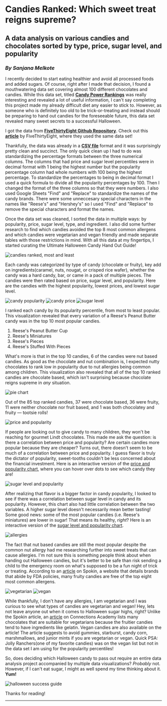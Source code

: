 Candies Ranked: Which sweet treat reigns supreme?
=
A data analysis on various candies and chocolates sorted by type, price, sugar level, and popularity
-
### *By Sanjana Melkote*

I recently decided to start eating healthier and avoid all processed foods and added sugars. Of course, right after I made that decision, I found a mouthwatering data set covering almost 100 different chocolates and candies. While this data set, titled **[Candy Power Rankings](https://github.com/fivethirtyeight/data/tree/master/candy-power-ranking)** was really interesting and revealed a lot of useful information, I can't say completing this project made my already difficult diet any easier to stick to. However, as someone who is definitely too old to be trick-or-treating and instead should be preparing to hand out candies for the foreseeable future, this data set revealed many sweet secrets to a successful Halloween. 

I got the data from **[FiveThirtyEight Github Repository](https://github.com/fivethirtyeight/data)**. Check out this **[article](https://fivethirtyeight.com/videos/the-ultimate-halloween-candy-power-ranking/)** by FiveThirtyEight, where they used the same data set! 

Thankfully, the data was already in a **[CSV file](https://raw.githubusercontent.com/fivethirtyeight/data/master/candy-power-ranking/candy-data.csv)** format and it was surprisingly pretty clean and succinct. The only quick clean up I had to do was standardizing the percentage formats between the three numerical columns. The columns that had price and sugar level percentiles were in decimal format with 1 being the highest number but the popularity percentage column had whole numbers with 100 being the highest percentage. To standardize the percentages to being in decimal format I used a quick formula to divide all the popularity percentages by 100. Then I changed the format of the three columns so that they were numbers. I also used Google Sheets "Find" and "Replace" to standardize the names of the candy brands. There were some unneccesary special characters in the names like "Reese's" and "Hershey's" so I used "Find" and "Replace" to remove the special characters and format the names.

Once the data set was cleaned, I sorted the data in multiple ways: by popularity, price, sugar level, type, and ingredient. I also did some further research to find which candies avoided the top 8 most common allergens and which candies were vegetarian and vegan friendly and made separate tables with those restrictions in mind. With all this data at my fingertips, I started curating the Ultimate Halloween Candy Hand Out Guide!

![candies ranked, most and least](https://media.journalism.berkeley.edu/upload/2020/08/1597129324549fffe.png)

Each candy was categorized by type of candy (chocolate or fruity), key add on ingredients(caramel, nuts, nougat, or crisped rice wafer), whether the candy was a hard candy, bar, or came in a pack of multiple pieces. The candies were then rated based on price, sugar level, and popularity. Here are the candies with the highest popularity, lowest prices, and lowest sugar level.

![candy popularity](https://media.journalism.berkeley.edu/upload/2020/08/1597187754bc83131.png)
![candy price](https://media.journalism.berkeley.edu/upload/2020/08/15971882910fd939c.png)
![sugar level](https://media.journalism.berkeley.edu/upload/2020/08/15971884878391f3b.png)

I ranked each candy by its popularity percentile, from most to least popular. This visualization revealed that every variation of a Reese's Peanut Butter candy was in the top 10 most popular candies.

1. Reese's Peanut Butter Cup
2. Reese's Miniatures
3. Reese's Pieces
4. Reese's Stuffed With Pieces

What's more is that in the top 10 candies, 6 of the candies were nut based candies. As good as the chocolate and nut combination is, I expected nutty chocolates to rank low in popularity due to nut allergies being common among children. This visualization also revealed that all of the top 10 ranked candies are chocolate based, which isn't surprising because chocolate reigns supreme in *any* situation. 

![pie chart](https://media.journalism.berkeley.edu/upload/2020/08/1597176374ecb9ed5.png)

Out of the 85 top ranked candies, 37 were chocolate based, 36 were fruity, 11 were neither chocolate nor fruit based, and 1 was both chocolatey and fruity — tootsie rolls!

![price and popularity](https://media.journalism.berkeley.edu/upload/2020/08/1597128867b2a4275.png)

If people are looking out to give candy to many children, they won't be reaching for gourmet Lindt chocolates. This made me ask the question: is there a correlation between price and popularity? Are certain candies more popular because they are cheaper? Turns out, there doesn't seem to be much of a correlation between price and popularity. I guess flavor is truly the dictator of popularity, sweet-tooths couldn't be less concerned about the financial investment. Here is an interactive version of the [price and popularity chart](https://datawrapper.dwcdn.net/SpOE2/1/), where you can hover over dots to see which candy they are!

![sugar level and popularity](https://media.journalism.berkeley.edu/upload/2020/08/1597131083801a346.png)

After realizing that flavor is a bigger factor in candy popularity, I looked to see if there was a correlation between sugar level in candy and its popularity. However, this chart also had little correlation between the two variables. A higher sugar level doesn't necessarily mean better tasting! Some good news: some of the most popular candies (i.e. Reese's miniatures) are lower in sugar! That means its healthy, *right*?  Here is an interactive version of the [sugar level and popularity chart](https://datawrapper.dwcdn.net/mKacm/1/).

![allergies](https://media.journalism.berkeley.edu/upload/2020/08/159717820995d4bec.png)

The fact that nut based candies are still the most popular despite the common nut allergy had me researching further into sweet treats that can cause allergies. I'm not sure this is something people think about when handing out Halloween candies, but it's better to be safe than risk sending a child to the emergency room on what's supposed to be a fun night of trick or treating. According to an [article](https://www.spokin.com/candy-guide/list-of-food-allergy-friendly-halloween-candy) on Spokin, a website that details brands that abide by FDA policies, many fruity candies are free of the top eight most common allergens. 

![vegetarian](https://media.journalism.berkeley.edu/upload/2020/08/159718618983266e6.png)
![vegan](https://media.journalism.berkeley.edu/upload/2020/08/1597186493c6d31c9.png)

While thankfully, I don't have any allergies, I am vegetarian and I was curious to see what types of candies are vegetarian and vegan! Hey, lets not leave anyone out when it comes to Halloween sugar highs, right? Unlike the Spokin article, an [article](https://www.connectionsacademy.com/the-monitor/candies-vegetarians-vegans-can-eat) on Connections Academy lists many chocolates that are suitable for vegetarians because the fruitier candies tend to have ingredients like gelatin. Vegan candies are also available on the article! The article suggests to avoid gummies, starburst, candy corn, marshmallows, and junior mints if you are vegetarian or vegan. Quick PSA: Jolly Ranchers(one of my favorite candies) was on the vegan list but not in the data set I am using for the popularity percentiles!

So, does deciding which Halloween candy to pass out require an entire data analysis project accompanied by multiple data visualizations? *Probably* not. However, if I can't eat sugar, I might as well spend my time thinking about it. **Yum!**

![halloween success guide](https://media.journalism.berkeley.edu/upload/2020/08/159718927497e8915.png)

Thanks for reading!

***
